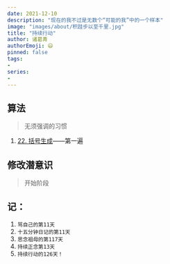 ```yaml
---
date: 2021-12-10
description: "现在的我不过是无数个“可能的我”中的一个样本"
image: "images/about/积跬步以至千里.jpg"
title: "持续行动"
author: 诸葛青
authorEmoji: 😃
pinned: false
tags:
- 
series:
-
---
```


## 算法
> 无须强调的习惯
1. [22. 括号生成](https://leetcode-cn.com/problems/generate-parentheses/)——第一遍

## 修改潜意识
> 开始阶段

## 记：
1. `骂自己的第11天` 
2. `十五分钟日记的第11天`
3. `思念祖母的第117天`
4. `持续正念第13天`
5. `持续行动的126天！`
</font>

